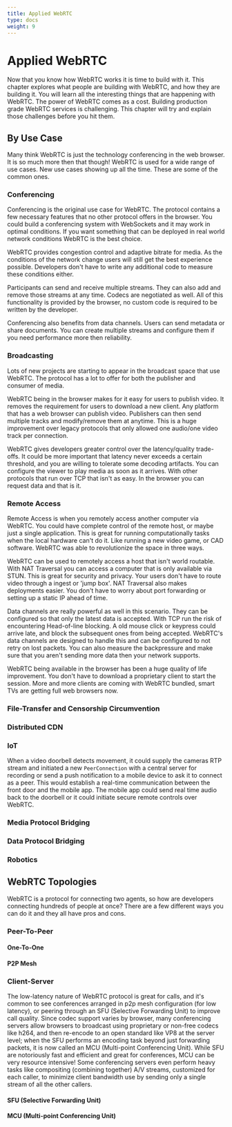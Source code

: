 ```yaml
---
title: Applied WebRTC
type: docs
weight: 9
---
```


# Applied WebRTC

Now that you know how WebRTC works it is time to build with it. This chapter explores what people are
building with WebRTC, and how they are building it. You will learn all the interesting things that are
happening with WebRTC. The power of WebRTC comes as a cost. Building production grade WebRTC services is
challenging. This chapter will try and explain those challenges before you hit them.

## By Use Case

Many think WebRTC is just the technology conferencing in the web browser. It is so much more then that though!
WebRTC is used for a wide range of use cases. New use cases showing up all the time. These are some of the common ones.

### Conferencing

Conferencing is the original use case for WebRTC. The protocol contains a few necessary features that no other protocol offers
in the browser. You could build a conferencing system with WebSockets and it may work in optimal conditions. If you want
something that can be deployed in real world network conditions WebRTC is the best choice.

WebRTC provides congestion control and adaptive bitrate for media. As the conditions of the network change users will still get the
best experience possible. Developers don't have to write any additional code to measure these conditions either.

Participants can send and receive multiple streams. They can also add and remove those streams at any time. Codecs are negotiated
as well. All of this functionality is provided by the browser, no custom code is required to be written by the developer.

Conferencing also benefits from data channels. Users can send metadata or share documents. You can create multiple streams
and configure them if you need performance more then reliability.

### Broadcasting

Lots of new projects are starting to appear in the broadcast space that use WebRTC. The protocol has a lot to offer for both the publisher
and consumer of media.

WebRTC being in the browser makes for it easy for users to publish video. It removes the requirement for users to download a new client.
Any platform that has a web browser can publish video. Publishers can then send multiple tracks and modify/remove them at anytime. This is
a huge improvement over legacy protocols that only allowed one audio/one video track per connection.

WebRTC gives developers greater control over the latency/quality trade-offs. It could be more important that latency never exceeds a
certain threshold, and you are willing to tolerate some decoding artifacts. You can configure the viewer to play media as soon as it
arrives. With other protocols that run over TCP that isn't as easy. In the browser you can request data and that is it.

### Remote Access

Remote Access is when you remotely access another computer via WebRTC. You could have complete control of the remote host, or maybe just a
single application.  This is great for running computationally tasks when the local hardware can't do it. Like running a new video game, or
CAD software. WebRTC was able to revolutionize the space in three ways.

WebRTC can be used to remotely access a host that isn't world routable. With NAT Traversal you can access a computer that is only available
via STUN. This is great for security and privacy. Your users don't have to route video through a ingest or 'jump box'. NAT Traversal also
makes deployments easier. You don't have to worry about port forwarding or setting up a static IP ahead of time.

Data channels are really powerful as well in this scenario. They can be configured so that only the latest data is accepted. With TCP run the
risk of encountering Head-of-line blocking. A old mouse click or keypress could arrive late, and block the subsequent ones from being accepted.
WebRTC's data channels are designed to handle this and can be configured to not retry on lost packets. You can also measure the backpressure and
make sure that you aren't sending more data then your network supports.

WebRTC being available in the browser has been a huge quality of life improvement. You don't have to download a proprietary client to start the
session. More and more clients are coming with WebRTC bundled, smart TVs are getting full web browsers now.

### File-Transfer and Censorship Circumvention

### Distributed CDN

### IoT

When a video doorbell detects movement, it could supply the cameras RTP stream and initiated a new `PeerConnection` with a central server
for recording or send a push notification to a mobile device to ask it to connect as a peer. This would establish a real-time communication
between the front door and the mobile app. The mobile app could send real time audio back to the doorbell or it could initiate secure remote
controls over WebRTC.

### Media Protocol Bridging

### Data Protocol Bridging

### Robotics


## WebRTC Topologies

WebRTC is a protocol for connecting two agents, so how are developers connecting hundreds of people at once? There are a few different
ways you can do it and they all have pros and cons.

### Peer-To-Peer
#### One-To-One
#### P2P Mesh

### Client-Server
The low-latency nature of WebRTC protocol is great for calls, and it's common to see conferences arranged in p2p mesh configuration
(for low latency), or peering through an SFU (Selective Forwarding Unit) to improve call quality. Since codec support varies by browser,
many conferencing servers allow browsers to broadcast using proprietary or non-free codecs like h264, and then re-encode to an open standard
like VP8 at the server level; when the SFU performs an encoding task beyond just forwarding packets, it is now called an MCU (Multi-point Conferencing Unit).
While SFU are notoriously fast and efficient and great for conferences, MCU can be very resource intensive! Some conferencing servers even
perform heavy tasks like compositing (combining together) A/V streams, customized for each caller, to minimize client bandwidth use by
sending only a single stream of all the other callers.

#### SFU (Selective Forwarding Unit)
#### MCU (Multi-point Conferencing Unit)
